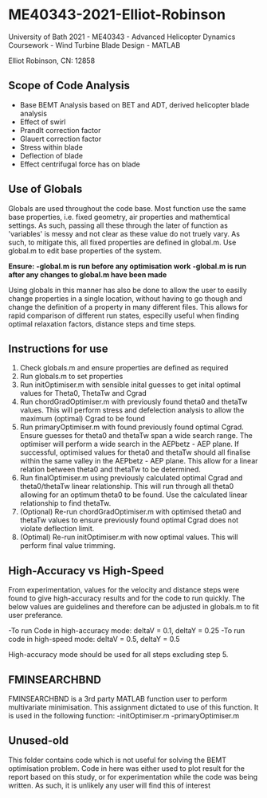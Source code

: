 # ME40343-2021-Elliot-Robinson

University of Bath 2021 - ME40343 - Advanced Helicopter Dynamics Coursework - Wind Turbine Blade Design - MATLAB

Elliot Robinson,
CN: 12858

## Scope of Code Analysis

- Base BEMT Analysis based on BET and ADT, derived helicopter blade analysis
- Effect of swirl
- Prandlt correction factor
- Glauert correction factor
- Stress within blade
- Deflection of blade
- Effect centrifugal force has on blade

## Use of Globals

Globals are used throughout the code base. Most function use the same base properties, i.e. fixed geometry, air properties and mathemtical settings. As such, passing all these through the later of function as 'variables' is messy and not clear as these value do not truely vary. As such, to mitigate this, all fixed properties are defined in global.m. Use global.m to edit base properties of the system.

**Ensure:**
**-global.m is run before any optimisation work**
**-global.m is run after any changes to global.m have been made**

Using globals in this manner has also be done to allow the user to easilly change properties in a single location, without having to go though and change the definition of a property in many different files. This allows for rapid comparison of different run states, especilly useful when finding optimal relaxation factors, distance steps and time steps.

## Instructions for use

1. Check globals.m and ensure properties are defined as required
2. Run globals.m to set properties
3. Run initOptimiser.m with sensible inital guesses to get inital optimal values for Theta0, ThetaTw and Cgrad
4. Run chordGradOptimiser.m with previously found theta0 and thetaTw values. This will perform stress and defelection analysis to allow the maximum (optimal) Cgrad to be found
5. Run primaryOptimiser.m with found previously found optimal Cgrad. Ensure guesses for theta0 and thetaTw span a wide search range. The optimiser will perform a wide search in the AEPbetz - AEP plane. If successful, optimised values for theta0 and thetaTw should all finalise within the same valley in the AEPbetz - AEP plane. This allow for a linear relation between theta0 and thetaTw to be determined.
6. Run finalOptimiser.m using previously calculated optimal Cgrad and theta0/thetaTw linear relationship. This will run through all theta0 allowing for an optimum theta0 to be found. Use the calculated linear relationship to find thetaTw.
7. (Optional) Re-run chordGradOptimiser.m with optimised theta0 and thetaTw values to ensure previously found optimal Cgrad does not violate deflection limit.
8. (Optimal) Re-run initOptimiser.m with now optimal values. This will perform final value trimming.

## High-Accuracy vs High-Speed

From experimentation, values for the velocity and distance steps were found to give high-accuracy results and for the code to run quickly. The below values are guidelines and therefore can be adjusted in globals.m to fit user preferance.

-To run Code in high-accuracy mode: deltaV = 0.1, deltaY = 0.25
-To run code in high-speed mode: deltaV = 0.5, deltaY = 0.5

High-accuracy mode should be used for all steps excluding step 5.

## FMINSEARCHBND

FMINSEARCHBND is a 3rd party MATLAB function user to perform multivariate minimisation. This assignment dictated to use of this function. It is used in the following function:
-initOptimiser.m
-primaryOptimiser.m

## Unused-old

This folder contains code which is not useful for solving the BEMT optimisation problem. Code in here was either used to plot result for the report based on this study, or for experimentation while the code was being written. As such, it is unlikely any user will find this of interest

